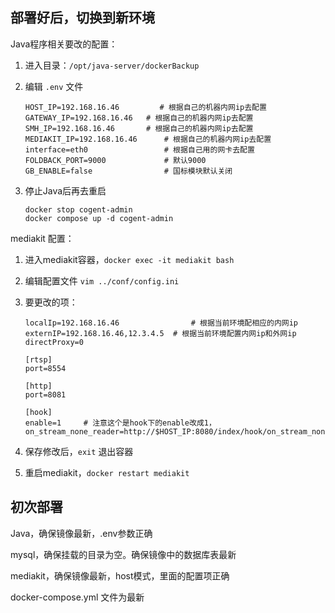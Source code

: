 ## 部署好后，切换到新环境

Java程序相关要改的配置：

1. 进入目录：`/opt/java-server/dockerBackup`

2. 编辑 `.env` 文件

   ```
   HOST_IP=192.168.16.46         # 根据自己的机器内网ip去配置
   GATEWAY_IP=192.168.16.46	  # 根据自己的机器内网ip去配置
   SMH_IP=192.168.16.46		  # 根据自己的机器内网ip去配置
   MEDIAKIT_IP=192.168.16.46	  # 根据自己的机器内网ip去配置
   interface=eth0				  # 根据自己用的网卡去配置
   FOLDBACK_PORT=9000			  # 默认9000
   GB_ENABLE=false				  # 国标模块默认关闭
   ```

3. 停止Java后再去重启

   ```
   docker stop cogent-admin
   docker compose up -d cogent-admin
   ```



mediakit 配置：

1. 进入mediakit容器，`docker exec -it mediakit bash`

2. 编辑配置文件 `vim ../conf/config.ini`

3. 要更改的项：

   ```
   localIp=192.168.16.46         		# 根据当前环境配相应的内网ip
   externIP=192.168.16.46,12.3.4.5 	# 根据当前环境配置内网ip和外网ip
   directProxy=0
   
   [rtsp]
   port=8554
   
   [http]
   port=8081
   
   [hook]
   enable=1		# 注意这个是hook下的enable改成1，
   on_stream_none_reader=http://$HOST_IP:8080/index/hook/on_stream_none_reader
   ```

4. 保存修改后，`exit` 退出容器

5. 重启mediakit，`docker restart mediakit`



## 初次部署

Java，确保镜像最新，.env参数正确

mysql，确保挂载的目录为空。确保镜像中的数据库表最新

mediakit，确保镜像最新，host模式，里面的配置项正确

docker-compose.yml 文件为最新
